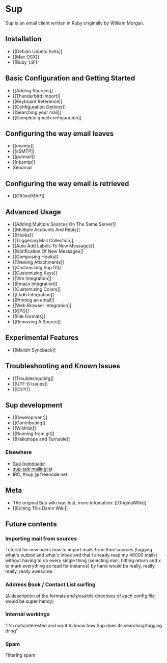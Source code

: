# Sup

Sup is an email client written in Ruby originally by William Morgan.

## Installation

* [[Debian Ubuntu hints]]
* [[Mac OSX]]
* [[Ruby 1.9]]

## Basic Configuration and Getting Started

* [[Adding Sources]]
* [[Thunderbird Import]]
* [[Keyboard Reference]]
* [[Configuration Options]]
* [[Searching your mail]]
* [[Complete gmail configuration]]

## Configuring the way email leaves

* [[msmtp]]
* [[sSMTP]]
* [[putmail]]
* [[nbsmtp]]
* Sendmail

## Configuring the way email is retrieved

* [[OfflineIMAP]]

## Advanced Usage

* [[Adding Multiple Sources On The Same Server]]
* [[Multiple Accounts And Reply]]
* [[Hooks]]
* [[Triggering Mail Collection]]
* [[Auto Add Labels To New Messages]]
* [[Notification Of New Messages]]
* [[Composing Hooks]]
* [[Viewing Attachments]]
* [[Customizing Sup UI]]
* [[Customizing Keys]]
* [[Vim Integration]]
* [[Emacs Integration]]
* [[Customizing Colors]]
* [[Lbdb Integration]]
* [[Printing an email]]
* [[Web Browser Integration]]
* [[GPG]]
* [[File Formats]]
* [[Removing A Source]]

## Experimental Features

* [[Maildir Syncback]]

## Troubleshooting and Known Issues

* [[Troubleshooting]]
* [[UTF-8 issues]]
* [[CtrlY]]

## Sup development

* [[Development]]
* [[Contributing]]
* [[Wishlist]]
* [[Running from git]]
* [[Heliotrope and Turnsole]]

### Elsewhere

* [Sup homepage](http://supmua.org/)
* [sup-talk mailinglist](https://groups.google.com/forum/?hl=en&fromgroups#!forum/sup-talk)
* IRC, #sup @ freenode.net

## Meta

* The original Sup wiki was lost, more infomation: [[OriginalWiki]]
* [[Editing This Damn Wiki]]

## Future contents

### Importing mail from sources
Tutorial for new users how to import mails from their sources
(tagging what's outbox and what's inbox and that I already read my
40000 mails) without having to do every single thing (selecting
mail, hitting return and x to mark everything as read for instance)
by hand would be really, really, really, really awesome.

### Address Book / Contact List surfing
(A description of the formats and possible directives of each
config file would be super handy)

### Internal workings
"I'm nuts/interested and want to know how Sup does its searching/tagging thing"

### Spam
Filtering spam
